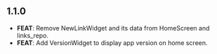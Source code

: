 ## 1.1.0

 - **FEAT**: Remove NewLinkWidget and its data from HomeScreen and links_repo.
 - **FEAT**: Add VersionWidget to display app version on home screen.

